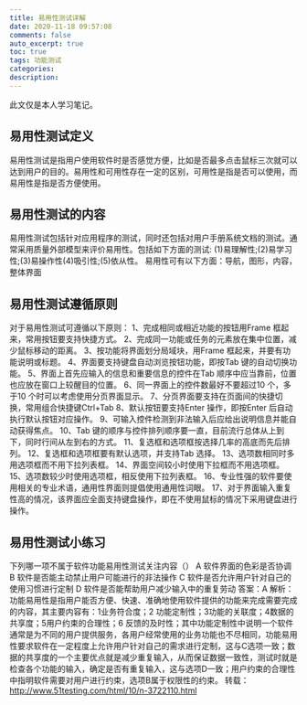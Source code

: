 ```yaml
---
title: 易用性测试详解
date: 2020-11-18 09:57:08
comments: false
auto_excerpt: true
toc: true
tags: 功能测试
categories: 
description:
---
```

此文仅是本人学习笔记。

## 易用性测试定义
易用性测试是指用户使用软件时是否感觉方便，比如是否最多点击鼠标三次就可以达到用户的目的。易用性和可用性存在一定的区别，可用性是指是否可以使用，而易用性是指是否方便使用。
## 易用性测试的内容
易用性测试包括针对应用程序的测试，同时还包括对用户手册系统文档的测试。通常采用质量外部模型来评价易用性。包括如下方面的测试: (1)易理解性;(2)易学习性;(3)易操作性(4)吸引性;(5)依从性。
易用性可有以下方面：导航，图形，内容，整体界面
## 易用性测试遵循原则
对于易用性测试可遵循以下原则：
1、完成相同或相近功能的按钮用Frame 框起来，常用按钮要支持快捷方式。
2、完成同一功能或任务的元素放在集中位置，减少鼠标移动的距离。
3、按功能将界面划分局域块，用Frame 框起来，并要有功能说明或标题。
4、界面要支持键盘自动浏览按钮功能，即按Tab 键的自动切换功能。
5、界面上首先应输入的信息和重要信息的控件在Tab 顺序中应当靠前，位置也应放在窗口上较醒目的位置。
6、同一界面上的控件数最好不要超过10 个，多于10 个时可以考虑使用分页界面显示。
7、分页界面要支持在页面间的快捷切换，常用组合快捷键Ctrl+Tab
8、默认按钮要支持Enter 操作，即按Enter 后自动执行默认按钮对应操作。
9、可输入控件检测到非法输入后应给出说明信息并能自动获得焦点。
10、Tab 键的顺序与控件排列顺序要一直，目前流行总体从上到下，同时行间从左到右的方式。
11、复选框和选项框按选择几率的高底而先后排列。
12、复选框和选项框要有默认选项，并支持Tab 选择。
13、选项数相同时多用选项框而不用下拉列表框。
14、界面空间较小时使用下拉框而不用选项框。
15、选项数较少时使用选项框，相反使用下拉列表框。
16、专业性强的软件要使用相关的专业术语，通用性界面则提倡使用通用性词眼。
17、对于界面输入重复性高的情况，该界面应全面支持键盘操作，即在不使用鼠标的情况下采用键盘进行操作。
## 易用性测试小练习
下列哪一项不属于软件功能易用性测试关注内容（）
A 软件界面的色彩是否协调
B 软件是否能主动禁止用户可能进行的非法操作
C 软件是否允许用户针对自己的使用习惯进行定制
D 软件是否能帮助用户减少输入中的重复劳动
答案：A
解析：功能易用性是指用户能否方便、快速、准确地使用软件提供的功能来完成需要完成的内容，其主要内容有：1业务符合度；2 功能定制性；3功能的关联度；4数据的共享度；5用户约束的合理性；6 反馈的及时性；其中功能定制性中说明一个软件通常是为不同的用户提供服务，各用户经常使用的业务功能也不尽相同，功能易用性要求软件在一定程度上允许用户针对自己的需求进行定制，这与C选项一致；数据的共享度的一个主要优点就是减少重复输入，从而保证数据一致性，测试时就是检查各个功能的输入，确定是否有重复输入，这与选项D一致；用户约束的合理性中指明软件需要对用户进行约束，选项B属于权限性的约束。
转载：http://www.51testing.com/html/10/n-3722110.html
